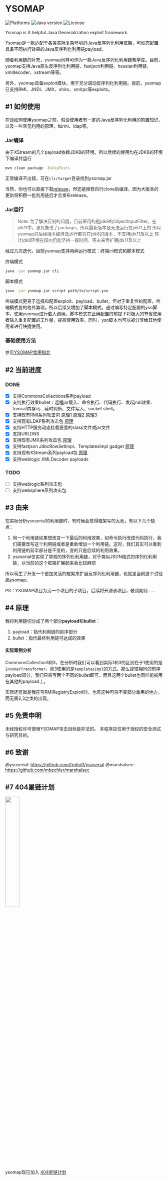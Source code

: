 
# YSOMAP 
![Platforms](https://img.shields.io/badge/Platforms-OSX-green.svg)
![Java version](https://img.shields.io/badge/Java-8-blue.svg)
![License](https://img.shields.io/badge/License-apache%202-green.svg)

Ysomap is A helpful Java Deserialization exploit framework.

Ysomap是一款适配于各类实际复杂环境的Java反序列化利用框架，可动态配置具备不同执行效果的Java反序列化利用链payload。

随着利用链的补充，ysomap同样可作为一款Java反序列化利用链教学库。目前，ysomap支持Java原生反序列化利用链、fastjson利用链、hessian利用链、xmldecoder、xstream等等。

另外，ysomap具备exploit模块，用于充分调动反序列化利用链。目前，ysomap已支持RMI、JNDI、JMX、shiro、xmlrpc等exploits。

## #1 如何使用

在谈如何使用ysomap之前，假设使用者有一定的Java反序列化利用的前置知识，以及一些常见利用的原理，如rmi、ldap等。

### Jar编译

由于XStream的几个payload依赖JDK8的环境，所以后续的使用均在JDK8的环境下编译并运行

```bash
mvn clean package -DskipTests
```

正常编译不出错，可在`cli/target`目录找到ysomap.jar

当然，你也可以直接下载[release](https://github.com/wh1t3p1g/ysomap/releases)，但还是推荐自行clone后编译，因为大版本的更新将积攒一批利用链后才会发布release。

### Jar运行
> Note: 为了解决反制的问题，目前采用的是jdk8的ObjectInputFilter。在jdk11中，该对象改了package，所以最新版本是无法运行在jdk11上的
>       所以ysomap的后续版本编译及运行都将在jdk8的版本，不支持jdk11及以上
>       预计jdk8环境在国内仍能坚持一段时间，等未来再扩展jdk11及以上

经过几次迭代，目前ysomap支持两种运行模式：终端cli模式和脚本模式

终端模式
```bash
java -jar ysomap.jar cli
```
脚本模式
```bash
java -jar ysomap.jar script path/to/script.yso
```
终端模式更易于选择和配置exploit、payload、bullet，但对于重复性的配置，终端模式显的格外繁琐。所以后续又增加了脚本模式。通过编写特定配置的yso脚本，使用ysomap进行载入调用。脚本模式在正确配置的前提下将极大的节省使用者输入重复配置的工作量，提高使用效率。同时，yso脚本也可以被分享给其他使用者进行快捷使用。

### 基础使用方法

参见[YSOMAP食用指北](https://github.com/wh1t3p1g/ysomap/wiki/YSOMAP%E9%A3%9F%E7%94%A8%E6%8C%87%E5%8C%97)

## #2 当前进度

### DONE

- [x] 支持CommonsCollections系列payload
- [x] 支持执行效果bullet：远程jar载入、命令执行、代码执行、发起jndi效果、tomcat内存马、延时判断、文件写入、socket shell。
- [x] 支持现有RMI系列攻击包 [原理1](http://blog.0kami.cn/2020/02/06/rmi-registry-security-problem/) [原理2](http://blog.0kami.cn/2020/02/09/jndi-with-rmi/) [原理3](https://mogwailabs.de/blog/2020/02/an-trinhs-rmi-registry-bypass/)
- [x] 支持现有LDAP系列攻击包 [原理](http://blog.0kami.cn/2020/03/01/jndi-with-ldap/)
- [x] 支持HTTP服务动态挂载恶意的class文件或jar文件
- [x] 支持URLDNS
- [x] 支持现有JMX系列攻击包 [原理](http://blog.0kami.cn/2020/03/10/java-jmx-rmi/)
- [x] 支持fastjson JdbcRowSetImpl、TemplatesImpl gadget [原理](http://blog.0kami.cn/2020/04/13/talk-about-fastjson-deserialization/)
- [x] 支持现有XStream系列payload包 [原理](http://blog.0kami.cn/2020/04/18/talk-about-xstream-deserialization/)
- [x] 支持weblogic XMLDecoder payloads

### TODO

- [ ] 支持weblogic系列攻击包
- [ ] 支持websphere系列攻击包

## #3 由来

在实际分析ysoserial的利用链时，有时候会觉得框架写的太死，有以下几个缺点：

1. 同一个利用链如果想改变一下最后的利用效果，如命令执行改成代码执行，我们需要改写这个利用链或者是重新增加一个利用链。这时，我们其实可以看到利用链的前半部分是不变的，变的只是后续的利用效果。
2. ysoserial仅实现了常规的序列化利用链，对于类似JSON格式的序列化利用链，以当前的这个框架扩展起来会比较麻烦

所以萌生了开发一个更加灵活的框架来扩展反序列化利用链，也就是当前这个试验品ysomap。

PS：YSOMAP项目为另一个项目的子项目，后续将开源该项目，敬请期待......

## #4 原理

我将利用链切分成了两个部分**payload**和**bullet**：

1. payload：指代利用链的前序部分
2. bullet：指代最终利用链可达成的效果

#### 实际案例分析

CommonsCollection1和3，在分析时我们可以看到实际1和3的区别在于1使用的是`InvokerTransformer`，而3使用的是`templatesImpl`的方式。那么提取相同的前序payload部分，我们只需写两个不同的bullet即可。而且这两个bullet也同样能被用在其他的payload上。

实际还有就是我在写RMIRegistryExploit时，也有这种可将不变部分重用的地方，而无需2,3之类的出现。


## #5 免责申明

未经授权许可使用YSOMAP攻击目标是非法的。 本程序应仅用于授权的安全测试与研究目的。

## #6 致谢

@ysoserial: https://github.com/frohoff/ysoserial
@marshalsec: https://github.com/mbechler/marshalsec

## #7 404星链计划

<img src="https://github.com/knownsec/404StarLink-Project/raw/master/logo.png" width="30%">

ysomap现已加入 [404星链计划](https://github.com/knownsec/404StarLink)